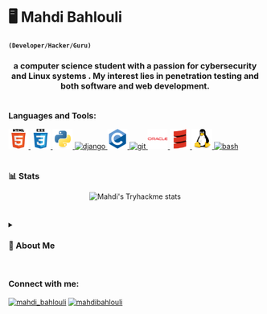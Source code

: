 # 🖥 Mahdi Bahlouli

**`(Developer/Hacker/Guru)`**

<h3 align="center"> a computer science student with a passion for cybersecurity and Linux systems . My interest lies in penetration testing and both software and web development.</h3>

#

<h3 align="left">Languages and Tools:</h3>
<p align="left">  <a href="https://www.w3.org/html/" target="_blank" rel="noreferrer"> <img src="https://raw.githubusercontent.com/devicons/devicon/master/icons/html5/html5-original-wordmark.svg" alt="html5" width="40" height="40"/> </a><a href="https://www.w3schools.com/css/" target="_blank" rel="noreferrer"> <img src="https://raw.githubusercontent.com/devicons/devicon/master/icons/css3/css3-original-wordmark.svg" alt="css3" width="40" height="40"/> </a> <a href="https://www.python.org" target="_blank" rel="noreferrer"> <img src="https://raw.githubusercontent.com/devicons/devicon/master/icons/python/python-original.svg" alt="python" width="40" height="40"/> </a> <a href="https://www.djangoproject.com/" target="_blank" rel="noreferrer"> <img src="https://cdn.worldvectorlogo.com/logos/django.svg" alt="django" width="40" height="40"/> </a> <a href="https://www.cprogramming.com/" target="_blank" rel="noreferrer"> <img src="https://raw.githubusercontent.com/devicons/devicon/master/icons/c/c-original.svg" alt="c" width="40" height="40"/> </a> <a href="https://git-scm.com/" target="_blank" rel="noreferrer"> <img src="https://www.vectorlogo.zone/logos/git-scm/git-scm-icon.svg" alt="git" width="40" height="40"/> </a>   <a href="https://www.oracle.com/" target="_blank" rel="noreferrer"> <img src="https://raw.githubusercontent.com/devicons/devicon/master/icons/oracle/oracle-original.svg" alt="oracle" width="40" height="40"/> </a> <a href="https://www.scala-lang.org" target="_blank" rel="noreferrer"> <img src="https://raw.githubusercontent.com/devicons/devicon/master/icons/scala/scala-original.svg" alt="scala" width="40" height="40"/> </a><a href="https://www.linux.org/" target="_blank" rel="noreferrer"> <img src="https://raw.githubusercontent.com/devicons/devicon/master/icons/linux/linux-original.svg" alt="linux" width="40" height="40"/> </a><a href="https://www.gnu.org/software/bash/" target="_blank" rel="noreferrer"> <img src="https://www.vectorlogo.zone/logos/gnu_bash/gnu_bash-icon.svg" alt="bash" width="40" height="40"/> </a> </p>

#


### 📊 Stats
<!--<div align="center">
  <img src="https://github-readme-streak-stats.herokuapp.com/?user=mahdibahlouli&" alt="Mahdi's Github stats" />
</div>-->

<div align="center">
  <img src="https://tryhackme-badges.s3.amazonaws.com/MVNK1.png" alt="Mahdi's Tryhackme stats" />
</div>
<!-- <div align="center">
  <img src="https://github-readme-stats.vercel.app/api/top-langs/?username=mahdibahlouli&layout=compact&langs_count=6" alt="Mahdi's Languages stats" />
</div> -->


#
<details>
 <summary><h3>👨 About Me </h3></summary>

  When I was young, my brother bought a computer for our family and that's when my love for computers and coding started. I was fascinated by the power of the terminal and the command line, and spent hours playing around with different commands and programs.

  As I grew older, I became interested in exploring the world of hacking and finding vulnerabilities in software and systems. However, it wasn't until I took computer science courses that I realized how coding could be used to solve real-world problems and make a difference in people's lives.

  So, I decided to take coding seriously and started learning new concepts and techniques every day. I dived into programming languages such as Python and bash and created my own projects from scratch

  Through my journey, my passion for computers and coding only grew stronger. I knew that this was more than just a hobby - it was my passion and something that I wanted to pursue for the rest of my life.

  </details>
  


#
<h3 align="left">Connect with me:</h3>
<p align="left">
<a href="https://linkedin.com/in/mahdi_bahlouli" target="blank"><img align="center" src="https://raw.githubusercontent.com/rahuldkjain/github-profile-readme-generator/master/src/images/icons/Social/linked-in-alt.svg" alt="mahdi_bahlouli" height="30" width="40" /></a>
<a href="https://www.leetcode.com/mahdibahlouli" target="blank"><img align="center" src="https://raw.githubusercontent.com/rahuldkjain/github-profile-readme-generator/master/src/images/icons/Social/leet-code.svg" alt="mahdibahlouli" height="30" width="40" /></a>
</p>
